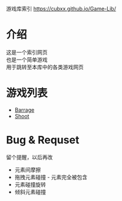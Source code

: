 游戏库索引 https://cubxx.github.io/Game-Lib/
# 介绍
这是一个索引网页  
也是一个简单游戏  
用于跳转至本库中的各类游戏网页  
# 游戏列表
* [Barrage](./Barrage/game.html)
* [Shoot](./ '正在新建文件夹...')
# Bug & Requset
留个提醒，以后再改  
* 元素间摩擦  
* 拖拽元素碰撞 - 元素完全被包含  
* 元素碰撞旋转  
* 倾斜元素碰撞  